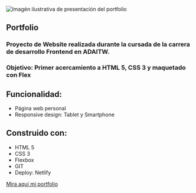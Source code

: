 ![Imagén ilustrativa de presentación del portfolio](readmeimagenstefi.png)

## Portfolio

### Proyecto de Website realizada durante la cursada de la carrera de desarrollo Frontend en ADAITW. 
### Objetivo: Primer acercamiento a HTML 5, CSS 3 y maquetado con Flex 

## Funcionalidad:

- Página web personal
- Responsive design: Tablet y Smartphone

## Construido con:
- HTML 5
- CSS 3
- Flexbox
- GIT
- Deploy: Netlify

[Mira aquí mi portfolio](https://portfoliostefibile.netlify.app/)


